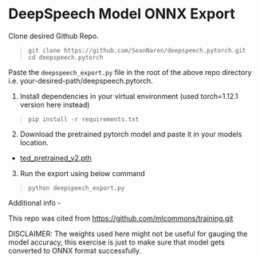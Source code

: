 # DeepSpeech Model ONNX Export
Clone desired Github Repo. 
> `git clone https://github.com/SeanNaren/deepspeech.pytorch.git` \
> `cd deepspeech.pytorch`

Paste the `deepspeech_export.py` file in the root of the above repo directory i.e. your-desired-path/deepspeech.pytorch.

1. Install dependencies in your virtual environment (used torch=1.12.1 version here instead)

> `pip install -r requirements.txt`


2. Download the pretrained pytorch model and paste it in your models location.
- [ted_pretrained_v2.pth](https://github.com/SeanNaren/deepspeech.pytorch/releases)

3. Run the export using below command
> `python deepspeech_export.py`

Additional info -

This repo was cited from https://github.com/mlcommons/training.git

DISCLAIMER: The weights used here might not be useful for gauging the model accuracy, this exercise is just to make sure that model gets converted to ONNX format successfully.